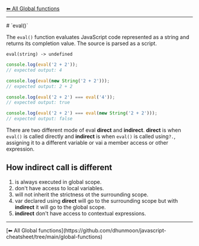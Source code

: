 [⬅ All Global functions](https://github.com/dhunmoon/javascript-cheatsheet/tree/main/global-functions)
<hr>
# `eval()`

The `eval()` function evaluates JavaScript code represented as a string and returns its completion value. The source is parsed as a script.

`eval(string) -> undefined`

```javascript
console.log(eval('2 + 2'));
// expected output: 4

console.log(eval(new String('2 + 2')));
// expected output: 2 + 2

console.log(eval('2 + 2') === eval('4'));
// expected output: true

console.log(eval('2 + 2') === eval(new String('2 + 2')));
// expected output: false

```
There are two different mode of eval __direct__ and __indirect__. __direct__ is when `eval()` is called directly and __indirect__ is when `eval()` is called using`?.`, assigning it to a different variable or vai a member access or other expression.

## How __indirect__ call is different

1. is always executed in global scope.
2. don't have access to local variables.
3. will not inherit the strictness ot the surrounding scope.
4. var declared using __direct__ will go to the surrounding scope but with __indirect__ it will go to the global scope.
5. __indirect__ don't have access to contextual expressions.

<hr>
[⬅ All Global functions](https://github.com/dhunmoon/javascript-cheatsheet/tree/main/global-functions)